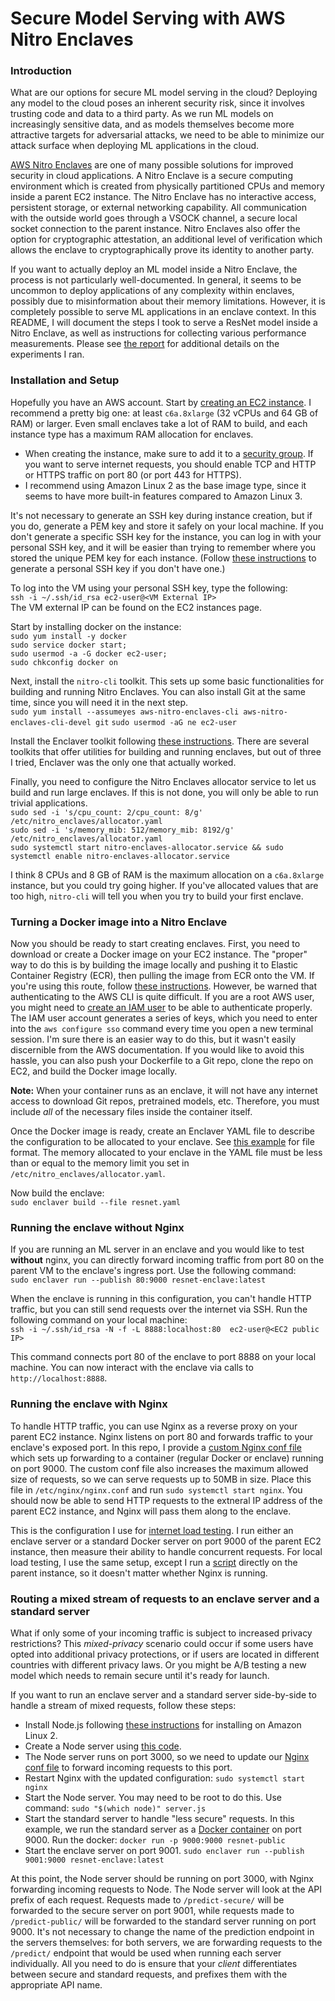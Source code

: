# Secure Model Serving with AWS Nitro Enclaves

### Introduction ###

What are our options for secure ML model serving in the cloud? Deploying any model to the cloud poses an inherent security risk, since it involves trusting code and data to a third party. As we run ML models on increasingly sensitive data, and as models themselves become more attractive targets for adversarial attacks, we need to be able to minimize our attack surface when deploying ML applications in the cloud.

[AWS Nitro Enclaves](https://docs.aws.amazon.com/enclaves/latest/user/nitro-enclave.html) are one of many possible solutions for improved security in cloud applications. A Nitro Enclave is a secure computing environment which is created from physically partitioned CPUs and memory inside a parent EC2 instance. The Nitro Enclave has no interactive access, persistent storage, or external networking capability. All communication with the outside world goes through a VSOCK channel, a secure local socket connection to the parent instance. Nitro Enclaves also offer the option for cryptographic attestation, an additional level of verification which allows the enclave to cryptographically prove its identity to another party.

If you want to actually deploy an ML model inside a Nitro Enclave, the process is not particularly well-documented. In general, it seems to be uncommon to deploy applications of any complexity within enclaves, possibly due to misinformation about their memory limitations. However, it is completely possible to serve ML applications in an enclave context. In this README, I will document the steps I took to serve a ResNet model inside a Nitro Enclave, as well as instructions for collecting various performance measurements. Please see [the report](https://github.com/hpiercehoffman/secure-serving/blob/main/report/Hannah_Pierce_Hoffman_CS243_FinalReport.pdf) for additional details on the experiments I ran. 

### Installation and Setup ###

Hopefully you have an AWS account. Start by [creating an EC2 instance](https://docs.aws.amazon.com/AWSEC2/latest/UserGuide/EC2_GetStarted.html). I recommend a pretty big one: at least `c6a.8xlarge` (32 vCPUs and 64 GB of RAM) or larger. Even small enclaves take a lot of RAM to build, and each instance type has a maximum RAM allocation for enclaves. 
- When creating the instance, make sure to add it to a [security group](https://docs.aws.amazon.com/AWSEC2/latest/UserGuide/ec2-security-groups.html). If you want to serve internet requests, you should enable TCP and HTTP or HTTPS traffic on port 80 (or port 443 for HTTPS).
- I recommend using Amazon Linux 2 as the base image type, since it seems to have more built-in features compared to Amazon Linux 3.

It's not necessary to generate an SSH key during instance creation, but if you do, generate a PEM key and store it safely on your local machine. If you don't generate a specific SSH key for the instance, you can log in with your personal SSH key, and it will be easier than trying to remember where you stored the unique PEM key for each instance. (Follow [these instructions](https://docs.tritondatacenter.com/public-cloud/getting-started/ssh-keys/generating-an-ssh-key-manually/manually-generating-your-ssh-key-in-mac-os-x) to generate a personal SSH key if you don't have one.)

To log into the VM using your personal SSH key, type the following:    
`ssh -i ~/.ssh/id_rsa ec2-user@<VM External IP>`     
The VM external IP can be found on the EC2 instances page.    

Start by installing docker on the instance:   
`sudo yum install -y docker`   
`sudo service docker start;`    
`sudo usermod -a -G docker ec2-user;`   
`sudo chkconfig docker on`    

Next, install the `nitro-cli` toolkit. This sets up some basic functionalities for building and running Nitro Enclaves. You can also install Git at the same time, since you will need it in the next step.         
`sudo yum install --assumeyes aws-nitro-enclaves-cli aws-nitro-enclaves-cli-devel git`
`sudo usermod -aG ne ec2-user`    

Install the Enclaver toolkit following [these instructions](https://edgebit.io/enclaver/docs/0.x/guide-first/). There are several toolkits that offer utilities for building and running enclaves, but out of three I tried, Enclaver was the only one that actually worked. 

Finally, you need to configure the Nitro Enclaves allocator service to let us build and run large enclaves. If this is not done, you will only be able to run trivial applications.   
`sudo sed -i 's/cpu_count: 2/cpu_count: 8/g' /etc/nitro_enclaves/allocator.yaml`   
`sudo sed -i 's/memory_mib: 512/memory_mib: 8192/g' /etc/nitro_enclaves/allocator.yaml`    
`sudo systemctl start nitro-enclaves-allocator.service && sudo systemctl enable nitro-enclaves-allocator.service`   

I think 8 CPUs and 8 GB of RAM is the maximum allocation on a `c6a.8xlarge` instance, but you could try going higher. If you've allocated values that are too high, `nitro-cli` will tell you when you try to build your first enclave.

### Turning a Docker image into a Nitro Enclave ###

Now you should be ready to start creating enclaves. First, you need to download or create a Docker image on your EC2 instance. The "proper" way to do this is by building the image locally and pushing it to Elastic Container Registry (ECR), then pulling the image from ECR onto the VM. If you're using this route, follow [these instructions](https://docs.aws.amazon.com/AmazonECR/latest/userguide/getting-started-cli.html). However, be warned that authenticating to the AWS CLI is quite difficult. If you are a root AWS user, you might need to [create an IAM user](https://docs.aws.amazon.com/IAM/latest/UserGuide/id_users_create.html) to be able to authenticate properly. The IAM user account generates a series of keys, which you need to enter into the `aws configure sso` command every time you open a new terminal session. I'm sure there is an easier way to do this, but it wasn't easily discernible from the AWS documentation. If you would like to avoid this hassle, you can also push your Dockerfile to a Git repo, clone the repo on EC2, and build the Docker image locally. 

**Note:** When your container runs as an enclave, it will not have any internet access to download Git repos, pretrained models, etc. Therefore, you must include *all* of the necessary files inside the container itself.

Once the Docker image is ready, create an Enclaver YAML file to describe the configuration to be allocated to your enclave. See [this example](https://github.com/hpiercehoffman/secure-serving/blob/main/load_testing/secure/resnet.yaml) for file format. The memory allocated to your enclave in the YAML file must be less than or equal to the memory limit you set in `/etc/nitro_enclaves/allocator.yaml`. 

Now build the enclave:    
`sudo enclaver build --file resnet.yaml`     

### Running the enclave without Nginx ###

If you are running an ML server in an enclave and you would like to test **without** nginx, you can directly forward incoming traffic from port 80 on the parent VM to the enclave's ingress port. Use the following command:    
`sudo enclaver run --publish 80:9000 resnet-enclave:latest`    

When the enclave is running in this configuration, you can't handle HTTP traffic, but you can still send requests over the internet via SSH. Run the following command on your local machine:   
`ssh -i ~/.ssh/id_rsa -N -f -L 8888:localhost:80  ec2-user@<EC2 public IP>`    

This command connects port 80 of the enclave to port 8888 on your local machine. You can now interact with the enclave via calls to `http://localhost:8888`. 

### Running the enclave with Nginx ### 

To handle HTTP traffic, you can use Nginx as a reverse proxy on your parent EC2 instance. Nginx listens on port 80 and forwards traffic to your enclave's exposed port. In this repo, I provide a [custom Nginx conf file](https://github.com/hpiercehoffman/secure-serving/blob/main/nginx/nginx-basic.conf) which sets up forwarding to a container (regular Docker or enclave) running on port 9000. The custom conf file also increases the maximum allowed size of requests, so we can serve requests up to 50MB in size. Place this file in `/etc/nginx/nginx.conf` and run `sudo systemctl start nginx`. You should now be able to send HTTP requests to the extneral IP address of the parent EC2 instance, and Nginx will pass them along to the enclave.

This is the configuration I use for [internet load testing](https://github.com/hpiercehoffman/secure-serving/blob/main/load_testing/load_testing.ipynb). I run either an enclave server or a standard Docker server on port 9000 of the parent EC2 instance, then measure their ability to handle concurrent requests. For local load testing, I use the same setup, except I run a [script](https://github.com/hpiercehoffman/secure-serving/blob/main/load_testing/load_testing.py) directly on the parent instance, so it doesn't matter whether Nginx is running.

### Routing a mixed stream of requests to an enclave server and a standard server ###

What if only some of your incoming traffic is subject to increased privacy restrictions? This *mixed-privacy* scenario could occur if some users have opted into additional privacy protections, or if users are located in different countries with different privacy laws. Or you might be A/B testing a new model which needs to remain secure until it's ready for launch. 

If you want to run an enclave server and a standard server side-by-side to handle a stream of mixed requests, follow these steps:
- Install Node.js following [these instructions](https://stackoverflow.com/questions/72544861/install-node-in-amazon-linux-2) for installing on Amazon Linux 2.
- Create a Node server using [this code](https://github.com/hpiercehoffman/secure-serving/blob/main/routing-server/server.js).
- The Node server runs on port 3000, so we need to update our [Nginx conf file](https://github.com/hpiercehoffman/secure-serving/blob/main/nginx/nginx-node.conf) to forward incoming requests to this port. 
- Restart Nginx with the updated configuration: `sudo systemctl start nginx`
- Start the Node server. You may need to be root to do this. Use command: `sudo "$(which node)" server.js`
- Start the standard server to handle "less secure" requests. In this example, we run the standard server as a [Docker container](https://github.com/hpiercehoffman/secure-serving/blob/main/load_testing/public/Dockerfile) on port 9000. Run the docker: `docker run -p 9000:9000 resnet-public`
- Start the enclave server on port 9001. `sudo enclaver run --publish 9001:9000 resnet-enclave:latest`

At this point, the Node server should be running on port 3000, with Nginx forwarding incoming requests to Node. The Node server will look at the API prefix of each request. Requests made to `/predict-secure/` will be forwarded to the secure server on port 9001, while requests made to `/predict-public/` will be forwarded to the standard server running on port 9000. It's not necessary to change the name of the prediction endpoint in the servers themselves: for both servers, we are forwarding requests to the `/predict/` endpoint that would be used when running each server individually. All you need to do is ensure that your *client* differentiates between secure and standard requests, and prefixes them with the appropriate API name.






